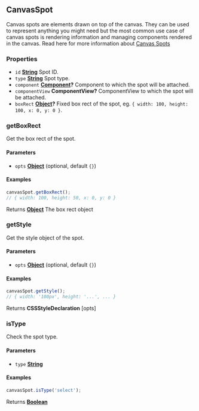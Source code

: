 <!-- Generated by documentation.js. Update this documentation by updating the source code. -->

## CanvasSpot



Canvas spots are elements drawn on top of the canvas. They can be used to represent anything you
might need but the most common use case of canvas spots is rendering information and managing
components rendered in the canvas.
Read here for more information about [Canvas Spots][1]

[Component]: component.html

### Properties

*   `id` **[String][2]** Spot ID.
*   `type` **[String][2]** Spot type.
*   `component` **[Component]?** Component to which the spot will be attached.
*   `componentView` **ComponentView?** ComponentView to which the spot will be attached.
*   `boxRect` **[Object][3]?** Fixed box rect of the spot, eg. `{ width: 100, height: 100, x: 0, y: 0 }`.

### getBoxRect

Get the box rect of the spot.

#### Parameters

*   `opts` **[Object][3]**  (optional, default `{}`)

#### Examples

```javascript
canvasSpot.getBoxRect();
// { width: 100, height: 50, x: 0, y: 0 }
```

Returns **[Object][3]** The box rect object

### getStyle

Get the style object of the spot.

#### Parameters

*   `opts` **[Object][3]**  (optional, default `{}`)

#### Examples

```javascript
canvasSpot.getStyle();
// { width: '100px', height: '...', ... }
```

Returns **CSSStyleDeclaration** \[opts]

### isType

Check the spot type.

#### Parameters

*   `type` **[String][2]** 

#### Examples

```javascript
canvasSpot.isType('select');
```

Returns **[Boolean][4]** 

[1]: https://github.com/GrapesJS/grapesjs/blob/dev/docs/modules/Canvas.md#canvas-spots

[2]: https://developer.mozilla.org/docs/Web/JavaScript/Reference/Global_Objects/String

[3]: https://developer.mozilla.org/docs/Web/JavaScript/Reference/Global_Objects/Object

[4]: https://developer.mozilla.org/docs/Web/JavaScript/Reference/Global_Objects/Boolean
